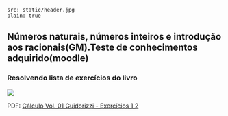 ```image
src: static/header.jpg
plain: true
```
## Números naturais, números inteiros e introdução aos racionais(GM).Teste de conhecimentos adquirido(moodle)

### Resolvendo lista de exercícios do livro

![](https://youtu.be/Z0ILJepJSIk)

PDF: [Cálculo Vol. 01 Guidorizzi - Exercícios 1.2](https://storage.googleapis.com/ime-ufg/pdf/C%C3%A1lculo%20Vol.%2001%20Guidorizzi%20-%20Exerc%C3%ADcios%201.2.pdf)